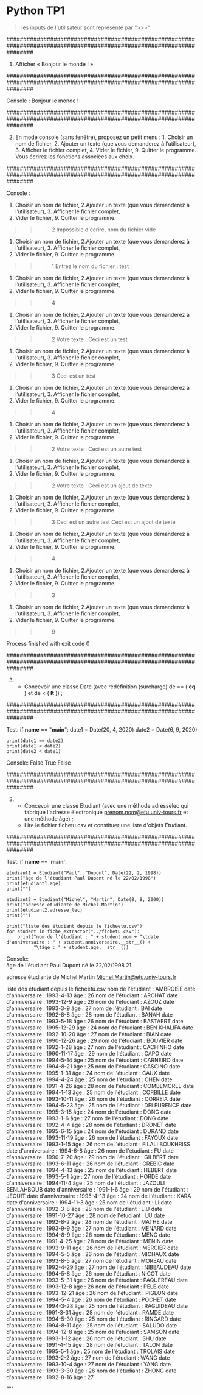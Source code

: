 # Python TP1
> les inputs de l'utilisateur sont représenté par ">>>"

########################################################################################################################

1. Afficher « Bonjour le monde ! »

########################################################################################################################

Console : 
Bonjour le monde !

########################################################################################################################
 
2. En mode console (sans fenêtre), proposez un petit menu : 1. Choisir un nom de fichier, 2. Ajouter un texte (que vous 
demanderez à l’utilisateur), 3. Afficher le fichier complet, 4. Vider le fichier, 9. Quitter le programme. Vous écrirez 
les fonctions associées aux choix.

########################################################################################################################

Console :
1. Choisir un nom de fichier, 2.Ajouter un texte (que vous demanderez à l’utilisateur), 3. Afficher le fichier complet, 
4. Vider le fichier, 9. Quitter le programme.
>>> 2
Impossible d'écrire, nom du fichier vide
1. Choisir un nom de fichier, 2.Ajouter un texte (que vous demanderez à l’utilisateur), 3. Afficher le fichier complet, 
4. Vider le fichier, 9. Quitter le programme.
>>> 1
Entrez le nom du fichier :
test
1. Choisir un nom de fichier, 2.Ajouter un texte (que vous demanderez à l’utilisateur), 3. Afficher le fichier complet, 
4. Vider le fichier, 9. Quitter le programme.
>>> 4
1. Choisir un nom de fichier, 2.Ajouter un texte (que vous demanderez à l’utilisateur), 3. Afficher le fichier complet, 
4. Vider le fichier, 9. Quitter le programme.
>>> 2
Votre texte : 
>>> Ceci est un test
1. Choisir un nom de fichier, 2.Ajouter un texte (que vous demanderez à l’utilisateur), 3. Afficher le fichier complet, 
4. Vider le fichier, 9. Quitter le programme.
>>> 3
Ceci est un test

1. Choisir un nom de fichier, 2.Ajouter un texte (que vous demanderez à l’utilisateur), 3. Afficher le fichier complet, 
4. Vider le fichier, 9. Quitter le programme.
>>> 4
1. Choisir un nom de fichier, 2.Ajouter un texte (que vous demanderez à l’utilisateur), 3. Afficher le fichier complet, 
4. Vider le fichier, 9. Quitter le programme.
>>> 2
Votre texte : 
>>> Ceci est un autre test
1. Choisir un nom de fichier, 2.Ajouter un texte (que vous demanderez à l’utilisateur), 3. Afficher le fichier complet, 
4. Vider le fichier, 9. Quitter le programme.
>>> 2
Votre texte : 
>>> Ceci est un ajout de texte
1. Choisir un nom de fichier, 2.Ajouter un texte (que vous demanderez à l’utilisateur), 3. Afficher le fichier complet, 
4. Vider le fichier, 9. Quitter le programme.
>>> 3
Ceci est un autre test
Ceci est un ajout de texte

1. Choisir un nom de fichier, 2.Ajouter un texte (que vous demanderez à l’utilisateur), 3. Afficher le fichier complet, 
4. Vider le fichier, 9. Quitter le programme.
>>> 4
1. Choisir un nom de fichier, 2.Ajouter un texte (que vous demanderez à l’utilisateur), 3. Afficher le fichier complet, 
4. Vider le fichier, 9. Quitter le programme.
>>> 3

1. Choisir un nom de fichier, 2.Ajouter un texte (que vous demanderez à l’utilisateur), 3. Afficher le fichier complet, 
4. Vider le fichier, 9. Quitter le programme.
>>> 9

Process finished with exit code 0

########################################################################################################################

3. 	- Concevoir une classe Date (avec redéfinition (surcharge) de == ( __eq__ ) et de < ( __lt__ )) ;

########################################################################################################################

Test:
if __name__ == "__main__":
    date1 = Date(20, 4, 2020)
    date2 = Date(6, 9, 2020)

    print(date1 == date2)
    print(date1 < date2)
    print(date2 < date1)

Console:
False
True
False

########################################################################################################################

3.	- Concevoir une classe Etudiant (avec une méthode adresselec qui fabrique l'adresse électronique 
      prenom.nom@etu.univ-tours.fr et une méthode âge) ; 
    - Lire le fichier fichetu.csv et constituer une liste d'objets Etudiant.

########################################################################################################################

Test:
if __name__ == '__main__':

    etudiant1 = Etudiant("Paul", "Dupont", Date(22, 2, 1998))
    print("âge de l'étudiant Paul Dupont né le 22/02/1998")
    print(etudiant1.age)
    print("")

    etudiant2 = Etudiant("Michel", "Martin", Date(8, 8, 2000))
    print("adresse étudiante de Michel Martin")
    print(etudiant2.adresse_lec)
    print("")

    print("liste des étudiant depuis le ficheetu.csv")
    for student in fiche_extractor("../fichetu.csv"):
        print("nom de l'étudiant : " + student.nom + "\tdate d'anniversaire : " + student.anniversaire.__str__() +
              "\tâge : " + student.age.__str__())

Console:			  
âge de l'étudiant Paul Dupont né le 22/02/1998
21

adresse étudiante de Michel Martin
Michel.Martin@etu.univ-tours.fr

liste des étudiant depuis le ficheetu.csv
nom de l'étudiant : AMBROISE	date d'anniversaire : 1993-4-13	âge : 26
nom de l'étudiant : ARCHAT	date d'anniversaire : 1993-12-9	âge : 26
nom de l'étudiant : AZOUZ	date d'anniversaire : 1993-3-9	âge : 27
nom de l'étudiant : BAI	date d'anniversaire : 1992-8-8	âge : 28
nom de l'étudiant : BANAH	date d'anniversaire : 1993-5-18	âge : 26
nom de l'étudiant : BASTAERT	date d'anniversaire : 1995-12-29	âge : 24
nom de l'étudiant : BEN KHALIFA	date d'anniversaire : 1992-10-20	âge : 27
nom de l'étudiant : BIAN	date d'anniversaire : 1990-12-26	âge : 29
nom de l'étudiant : BOUVIER	date d'anniversaire : 1992-1-28	âge : 27
nom de l'étudiant : CACHINHO	date d'anniversaire : 1990-11-17	âge : 29
nom de l'étudiant : CAPO	date d'anniversaire : 1994-5-14	âge : 25
nom de l'étudiant : CARNEIRO	date d'anniversaire : 1994-8-21	âge : 25
nom de l'étudiant : CASCINO	date d'anniversaire : 1995-1-31	âge : 24
nom de l'étudiant : CAUX	date d'anniversaire : 1994-4-24	âge : 25
nom de l'étudiant : CHEN	date d'anniversaire : 1991-4-26	âge : 28
nom de l'étudiant : COMBEMOREL	date d'anniversaire : 1994-1-13	âge : 25
nom de l'étudiant : CORBILLE	date d'anniversaire : 1993-10-11	âge : 26
nom de l'étudiant : CORREIA	date d'anniversaire : 1994-5-23	âge : 25
nom de l'étudiant : DELEURENCE	date d'anniversaire : 1995-3-15	âge : 24
nom de l'étudiant : DONG	date d'anniversaire : 1993-1-6	âge : 27
nom de l'étudiant : DONG	date d'anniversaire : 1992-4-4	âge : 28
nom de l'étudiant : DRONET	date d'anniversaire : 1995-6-15	âge : 24
nom de l'étudiant : DURAND	date d'anniversaire : 1993-11-19	âge : 26
nom de l'étudiant : FAYOUX	date d'anniversaire : 1993-1-15	âge : 26
nom de l'étudiant : FILALI BOUKHRISS	date d'anniversaire : 1994-6-8	âge : 26
nom de l'étudiant : FU	date d'anniversaire : 1990-7-20	âge : 29
nom de l'étudiant : GILBERT	date d'anniversaire : 1993-6-11	âge : 26
nom de l'étudiant : GREBIC	date d'anniversaire : 1994-4-13	âge : 25
nom de l'étudiant : HEBERT	date d'anniversaire : 1993-5-1	âge : 27
nom de l'étudiant : HORDE	date d'anniversaire : 1994-11-4	âge : 25
nom de l'étudiant : JAZOULI BENLAHBOUB	date d'anniversaire : 1991-1-6	âge : 29
nom de l'étudiant : JEOUIT	date d'anniversaire : 1995-4-13	âge : 24
nom de l'étudiant : KARA	date d'anniversaire : 1994-11-3	âge : 25
nom de l'étudiant : LI	date d'anniversaire : 1992-3-8	âge : 28
nom de l'étudiant : LIU	date d'anniversaire : 1991-10-27	âge : 28
nom de l'étudiant : LU	date d'anniversaire : 1992-8-2	âge : 28
nom de l'étudiant : MATHE	date d'anniversaire : 1993-9-9	âge : 27
nom de l'étudiant : MENARD	date d'anniversaire : 1994-8-9	âge : 26
nom de l'étudiant : MENG	date d'anniversaire : 1991-4-25	âge : 28
nom de l'étudiant : MENIN	date d'anniversaire : 1993-9-11	âge : 26
nom de l'étudiant : MERCIER	date d'anniversaire : 1994-5-5	âge : 26
nom de l'étudiant : MICHAUX	date d'anniversaire : 1993-8-5	âge : 27
nom de l'étudiant : MOREAU	date d'anniversaire : 1992-4-29	âge : 27
nom de l'étudiant : NIBEAUDEAU	date d'anniversaire : 1994-5-8	âge : 26
nom de l'étudiant : NICOT	date d'anniversaire : 1993-5-31	âge : 26
nom de l'étudiant : PAQUEREAU	date d'anniversaire : 1993-12-8	âge : 26
nom de l'étudiant : PELE	date d'anniversaire : 1993-12-21	âge : 26
nom de l'étudiant : PIGEON	date d'anniversaire : 1994-5-4	âge : 26
nom de l'étudiant : POCHET	date d'anniversaire : 1994-3-28	âge : 25
nom de l'étudiant : RAGUIDEAU	date d'anniversaire : 1991-3-31	âge : 28
nom de l'étudiant : RAMDE	date d'anniversaire : 1994-5-30	âge : 25
nom de l'étudiant : RINGARD	date d'anniversaire : 1994-8-11	âge : 25
nom de l'étudiant : SALUDO	date d'anniversaire : 1994-12-8	âge : 25
nom de l'étudiant : SAMSON	date d'anniversaire : 1993-1-12	âge : 26
nom de l'étudiant : SHU	date d'anniversaire : 1991-4-15	âge : 28
nom de l'étudiant : TALON	date d'anniversaire : 1995-5-1	âge : 25
nom de l'étudiant : TROLAIS	date d'anniversaire : 1993-2-2	âge : 27
nom de l'étudiant : WANG	date d'anniversaire : 1993-10-4	âge : 27
nom de l'étudiant : YANG	date d'anniversaire : 1993-3-30	âge : 26
nom de l'étudiant : ZHONG	date d'anniversaire : 1992-8-16	âge : 27 

"""
